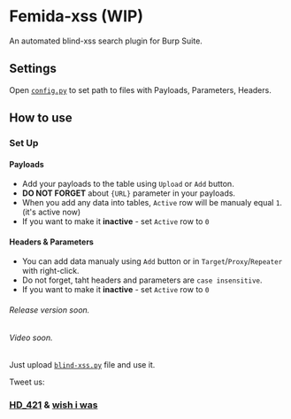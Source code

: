 # Femida-xss (WIP)

An automated blind-xss search plugin for Burp Suite.

## Settings

Open [`config.py`](./config.py) to set path to files with Payloads, Parameters, Headers.

## How to use

### Set Up

#### Payloads
- Add your payloads to the table using `Upload` or `Add` button.
- **DO NOT FORGET** about `{URL}` parameter in your payloads.
- When you add any data into tables, `Active` row will be manualy equal `1`. (it's active now)
- If you want to make it **inactive** - set `Active` row to `0`

#### Headers & Parameters
- You can add data manualy using `Add` button or in `Target`/`Proxy`/`Repeater` with right-click.
- Do not forget, taht headers and parameters are `case insensitive`.
- If you want to make it **inactive** - set `Active` row to `0`

###### Release version soon.
###### Video soon.

Just upload [`blind-xss.py`](./blind_xss.py) file and use it.

Tweet us:
### [HD_421](https://twitter.com/hd_421) & [wish i was](https://twitter.com/wish_iwas)
